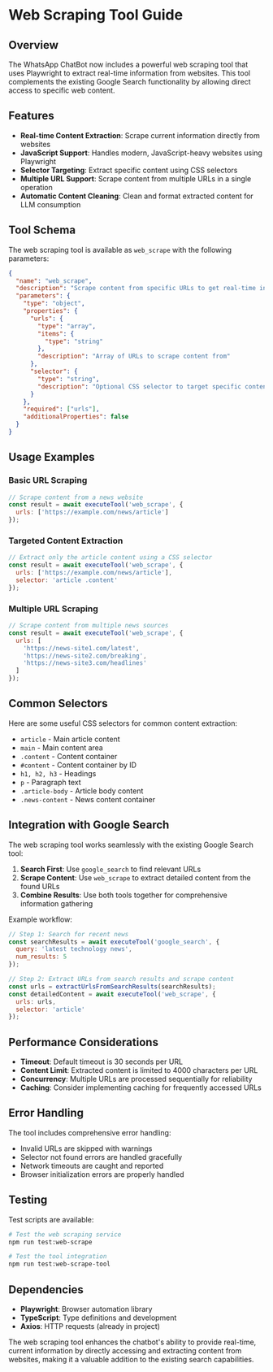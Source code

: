 # Web Scraping Tool Guide

## Overview

The WhatsApp ChatBot now includes a powerful web scraping tool that uses Playwright to extract real-time information from websites. This tool complements the existing Google Search functionality by allowing direct access to specific web content.

## Features

- **Real-time Content Extraction**: Scrape current information directly from websites
- **JavaScript Support**: Handles modern, JavaScript-heavy websites using Playwright
- **Selector Targeting**: Extract specific content using CSS selectors
- **Multiple URL Support**: Scrape content from multiple URLs in a single operation
- **Automatic Content Cleaning**: Clean and format extracted content for LLM consumption

## Tool Schema

The web scraping tool is available as `web_scrape` with the following parameters:

```json
{
  "name": "web_scrape",
  "description": "Scrape content from specific URLs to get real-time information from websites. Useful for getting current data, news articles, or specific page content.",
  "parameters": {
    "type": "object",
    "properties": {
      "urls": {
        "type": "array",
        "items": {
          "type": "string"
        },
        "description": "Array of URLs to scrape content from"
      },
      "selector": {
        "type": "string",
        "description": "Optional CSS selector to target specific content on the page (e.g., \"article\", \".content\", \"#main\")"
      }
    },
    "required": ["urls"],
    "additionalProperties": false
  }
}
```

## Usage Examples

### Basic URL Scraping
```javascript
// Scrape content from a news website
const result = await executeTool('web_scrape', {
  urls: ['https://example.com/news/article']
});
```

### Targeted Content Extraction
```javascript
// Extract only the article content using a CSS selector
const result = await executeTool('web_scrape', {
  urls: ['https://example.com/news/article'],
  selector: 'article .content'
});
```

### Multiple URL Scraping
```javascript
// Scrape content from multiple news sources
const result = await executeTool('web_scrape', {
  urls: [
    'https://news-site1.com/latest',
    'https://news-site2.com/breaking',
    'https://news-site3.com/headlines'
  ]
});
```

## Common Selectors

Here are some useful CSS selectors for common content extraction:

- `article` - Main article content
- `main` - Main content area
- `.content` - Content container
- `#content` - Content container by ID
- `h1, h2, h3` - Headings
- `p` - Paragraph text
- `.article-body` - Article body content
- `.news-content` - News content container

## Integration with Google Search

The web scraping tool works seamlessly with the existing Google Search tool:

1. **Search First**: Use `google_search` to find relevant URLs
2. **Scrape Content**: Use `web_scrape` to extract detailed content from the found URLs
3. **Combine Results**: Use both tools together for comprehensive information gathering

Example workflow:
```javascript
// Step 1: Search for recent news
const searchResults = await executeTool('google_search', {
  query: 'latest technology news',
  num_results: 5
});

// Step 2: Extract URLs from search results and scrape content
const urls = extractUrlsFromSearchResults(searchResults);
const detailedContent = await executeTool('web_scrape', {
  urls: urls,
  selector: 'article'
});
```

## Performance Considerations

- **Timeout**: Default timeout is 30 seconds per URL
- **Content Limit**: Extracted content is limited to 4000 characters per URL
- **Concurrency**: Multiple URLs are processed sequentially for reliability
- **Caching**: Consider implementing caching for frequently accessed URLs

## Error Handling

The tool includes comprehensive error handling:
- Invalid URLs are skipped with warnings
- Selector not found errors are handled gracefully
- Network timeouts are caught and reported
- Browser initialization errors are properly handled

## Testing

Test scripts are available:
```bash
# Test the web scraping service
npm run test:web-scrape

# Test the tool integration
npm run test:web-scrape-tool
```

## Dependencies

- **Playwright**: Browser automation library
- **TypeScript**: Type definitions and development
- **Axios**: HTTP requests (already in project)

The web scraping tool enhances the chatbot's ability to provide real-time, current information by directly accessing and extracting content from websites, making it a valuable addition to the existing search capabilities.